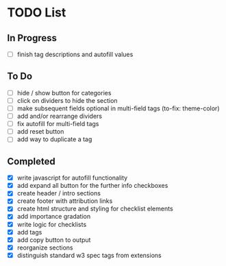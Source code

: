# TODO List

## In Progress
- [ ] finish tag descriptions and autofill values

## To Do
- [ ] hide / show button for categories
- [ ] click on dividers to hide the section
- [ ] make subsequent fields optional in multi-field tags (to-fix: theme-color)
- [ ] add and/or rearrange dividers
- [ ] fix autofill for multi-field tags
- [ ] add reset button
- [ ] add way to duplicate a tag

## Completed
- [x] write javascript for autofill functionality
- [x] add expand all button for the further info checkboxes
- [x] create header / intro sections
- [x] create footer with attribution links
- [x] create html structure and styling for checklist elements
- [x] add importance gradation
- [x] write logic for checklists
- [x] add tags
- [x] add copy button to output
- [x] reorganize sections
- [x] distinguish standard w3 spec tags from extensions